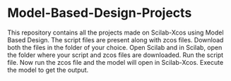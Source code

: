 # Model-Based-Design-Projects
This repository contains all the projects made on Scilab-Xcos using Model Based Design. 
The script files are present along with zcos files.
Download both the files in the folder of your choice.
Open Scilab and in Scilab, open the folder where your script and zcos files are downloaded.
Run the script file.
Now run the zcos file and the model will open in Scilab-Xcos.
Execute the model to get the output.
